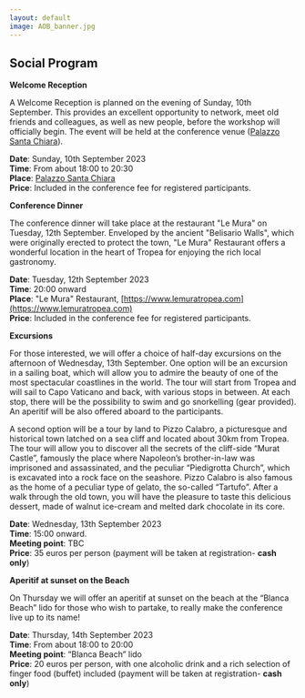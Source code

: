 ```yaml
---
layout: default
image: AOB_banner.jpg
---
```


## Social Program

<b>Welcome Reception</b><br>

A Welcome Reception is planned on the evening of Sunday, 10th September. This provides an excellent opportunity to network, meet old friends and colleagues, as well as new people, before the workshop will officially begin. The event will be held at the conference venue ([Palazzo Santa Chiara](/rooms/Palazzo-Santa-Chiara/)).

<b>Date</b>: Sunday, 10th September 2023<br>
<b>Time</b>: From about 18:00 to 20:30<br>
<b>Place</b>: [Palazzo Santa Chiara](/rooms/Palazzo-Santa-Chiara/)<br>
<b>Price</b>: Included in the conference fee for registered participants. 

<b>Conference Dinner</b><br>

The conference dinner will take place at the restaurant "Le Mura" on Tuesday, 12th September. Enveloped by the ancient "Belisario Walls", which were originally erected to protect the town, "Le Mura" Restaurant offers a wonderful location in the heart of Tropea for enjoying the rich local gastronomy. 

<b>Date</b>: Tuesday, 12th September 2023<br>
<b>Time</b>: 20:00 onward<br>
<b>Place</b>: "Le Mura" Restaurant, [https://www.lemuratropea.com](https://www.lemuratropea.com)<br>
<b>Price</b>: Included in the conference fee for registered participants. 

<b>Excursions</b><br>

For those interested, we will offer a choice of half-day excursions on the afternoon of Wednesday, 13th September.
One option will be an excursion in a sailing boat, which will allow you to admire the beauty of one of the most spectacular coastlines in the world. The tour will start from Tropea and will sail to Capo Vaticano and back, with various stops in between. At each stop, there will be the possibility to swim and go snorkelling (gear provided). An aperitif will be also offered aboard to the participants.

A second option will be a tour by land to Pizzo Calabro, a picturesque and historical town latched on a sea cliff and located about 30km from Tropea. The tour will allow you to discover all the secrets of the cliff-side “Murat Castle”, famously the place where Napoleon’s brother-in-law was imprisoned and assassinated, and the peculiar “Piedigrotta Church”, which is excavated into a rock face on the seashore. Pizzo Calabro is also famous as the home of a peculiar type of gelato, the so-called “Tartufo”. After a walk through the old town, you will have the pleasure to taste this delicious dessert, made of walnut ice-cream and melted dark chocolate in its core.


<b>Date</b>: Wednesday, 13th September 2023<br>
<b>Time</b>: 15:00 onward.<br>
<b>Meeting point</b>: TBC<br>
<b>Price</b>: 35 euros per person (payment will be taken at registration- <b>cash only</b>)


<b>Aperitif at sunset on the Beach</b><br>

On Thursday we will offer an aperitif at sunset on the beach at the “Blanca Beach” lido for those who wish to partake, to really make the conference live up to its name!   

<b>Date</b>: Thursday, 14th September 2023<br>
<b>Time</b>: From about 18:00 to 20:00<br>
<b>Meeting point</b>: “Blanca Beach” lido<br>
<b>Price</b>: 20 euros per person, with one alcoholic drink and a rich selection of finger food (buffet) included (payment will be taken at registration- <b>cash only</b>)

